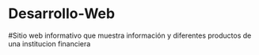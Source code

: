 # Desarrollo-Web

#Sitio web  informativo que muestra información y diferentes productos de una institucion financiera
